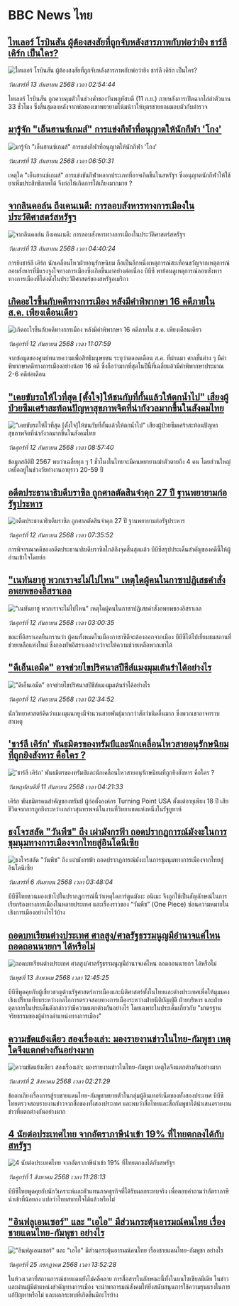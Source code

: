 # BBC News ไทย## [ไทเลอร์ โรบินสัน ผู้ต้องสงสัยที่ถูกจับหลังสารภาพกับพ่อว่ายิง ชาร์ลี เคิร์ก เป็นใคร?](https://www.bbc.com/thai/articles/cgrq2ldpjzpo?at_medium=RSS&at_campaign=rss?at_campaign=githubrss)![ไทเลอร์ โรบินสัน ผู้ต้องสงสัยที่ถูกจับหลังสารภาพกับพ่อว่ายิง ชาร์ลี เคิร์ก เป็นใคร?](https://ichef.bbci.co.uk/ace/ws/240/cpsprodpb/af70/live/a2681d70-9049-11f0-84c8-99de564f0440.png)_วันเสาร์ที่ 13 กันยายน 2568 เวลา 02:54:44_ไทเลอร์ โรบินสัน ถูกควบคุมตัวในช่วงค่ำของวันพฤหัสบดี (11 ก.ย.) ภายหลังการเปิดฉากไล่ล่าตัวนาน 33 ชั่วโมง ซึ่งสิ้นสุดลงหลังจากพ่อของเขาพยายามโน้มน้าวให้บุตรชายยอมมอบตัวกับตำรวจ## [มารู้จัก "เอ็นฮานซ์เกมส์" การแข่งกีฬาที่อนุญาตให้นักกีฬา 'โกง' ](https://www.bbc.com/thai/articles/cx2504z84ndo?at_medium=RSS&at_campaign=rss?at_campaign=githubrss)![มารู้จัก "เอ็นฮานซ์เกมส์" การแข่งกีฬาที่อนุญาตให้นักกีฬา 'โกง' ](https://ichef.bbci.co.uk/ace/ws/240/cpsprodpb/0c14/live/e630d970-8f1d-11f0-8ce3-5fb6152ae494.jpg)_วันเสาร์ที่ 13 กันยายน 2568 เวลา 06:50:31_เหตุใด "เอ็นฮานซ์เกมส์" การแข่งขันกีฬาหลากประเภทที่อาจเกิดขึ้นในสหรัฐฯ ซึ่งอนุญาตนักกีฬาให้ใช้ยาเพิ่มประสิทธิภาพได้ จึงก่อให้เกิดการโต้เถียงมากมาย ?## [จากลินคอล์น ถึงเคนเนดี: การลอบสังหารทางการเมืองในประวัติศาสตร์สหรัฐฯ](https://www.bbc.com/thai/articles/cq65yg5871mo?at_medium=RSS&at_campaign=rss?at_campaign=githubrss)![จากลินคอล์น ถึงเคนเนดี: การลอบสังหารทางการเมืองในประวัติศาสตร์สหรัฐฯ](https://ichef.bbci.co.uk/ace/ws/240/cpsprodpb/df6f/live/96cdc230-8f09-11f0-b069-3732c8608f35.jpg)_วันเสาร์ที่ 13 กันยายน 2568 เวลา 04:40:24_การยิงชาร์ลี เคิร์ก นักเคลื่อนไหวฝ่ายอนุรักษนิยม ถือเป็นอีกหนึ่งเหตุการณ์สะเทือนขวัญจากเหตุการณ์ลอบสังหารที่มีแรงจูงใจทางการเมืองซึ่งเกิดขึ้นมาอย่างต่อเนื่อง บีบีซี พาย้อนดูเหตุการณ์ลอบสังหารทางการเมืองที่โด่งดังในประวัติศาสตร์ของสหรัฐอเมริกา## [เกิดอะไรขึ้นกับคดีทางการเมือง หลังมีคำพิพากษา 16 คดีภายใน ส.ค. เพียงเดือนเดียว](https://www.bbc.com/thai/articles/c864pjwpw3go?at_medium=RSS&at_campaign=rss?at_campaign=githubrss)![เกิดอะไรขึ้นกับคดีทางการเมือง หลังมีคำพิพากษา 16 คดีภายใน ส.ค. เพียงเดือนเดียว](https://ichef.bbci.co.uk/ace/ws/240/cpsprodpb/6ec6/live/b061dc80-8fc8-11f0-84c8-99de564f0440.jpg)_วันศุกร์ที่ 12 กันยายน 2568 เวลา 11:07:59_จากข้อมูลของศูนย์ทนายความเพื่อสิทธิมนุษยชน ระบุว่าตลอดเดือน ส.ค. ที่ผ่านมา ศาลชั้นต่าง ๆ มีคำพิพากษาคดีทางการเมืองอย่างน้อย 16 คดี ซึ่งถือว่ามากที่สุดในปีนี้ที่เฉลี่ยแล้วมีคำพิพากษาประมาณ 2-6 คดีต่อเดือน## ["เคยขับรถให้ไวที่สุด [ตั้งใจ]ให้ชนกับที่กั้นแล้วให้ตกน้ำไป" เสียงผู้ป่วยซึมเศร้าสะท้อนปัญหาสุขภาพจิตที่น่ากังวลมากขึ้นในสังคมไทย](https://www.bbc.com/thai/articles/ce3yl15jgjzo?at_medium=RSS&at_campaign=rss?at_campaign=githubrss)!["เคยขับรถให้ไวที่สุด [ตั้งใจ]ให้ชนกับที่กั้นแล้วให้ตกน้ำไป" เสียงผู้ป่วยซึมเศร้าสะท้อนปัญหาสุขภาพจิตที่น่ากังวลมากขึ้นในสังคมไทย](https://ichef.bbci.co.uk/ace/ws/240/cpsprodpb/e178/live/b6d139f0-8e6d-11f0-b391-6936825093bd.jpg)_วันศุกร์ที่ 12 กันยายน 2568 เวลา 08:57:40_ข้อมูลสถิติปี 2567 พบว่าเฉลี่ยทุก ๆ 1 ชั่วโมงในไทยจะมีคนพยายามฆ่าตัวตายถึง 4 คน โดยส่วนใหญ่เหยื่ออยู่ในช่วงวัยทำงานอายุราว 20-59 ปี## [อดีตประธานาธิบดีบราซิล ถูกศาลตัดสินจำคุก 27 ปี ฐานพยายามก่อรัฐประหาร](https://www.bbc.com/thai/articles/cpvl4zpyve4o?at_medium=RSS&at_campaign=rss?at_campaign=githubrss)![อดีตประธานาธิบดีบราซิล ถูกศาลตัดสินจำคุก 27 ปี ฐานพยายามก่อรัฐประหาร](https://ichef.bbci.co.uk/ace/ws/240/cpsprodpb/2a5d/live/7574a410-88d7-11f0-bc64-75a8a73e1fc2.jpg)_วันศุกร์ที่ 12 กันยายน 2568 เวลา 07:35:52_การพิจารณาคดีของอดีตประธานาธิบดีบราซิลใกล้ถึงจุดสิ้นสุดแล้ว บีบีซีสรุปประเด็นสำคัญของคดีนี้ให้ผู้อ่านเข้าใจโดยย่อ## ["เนทันยาฮู พวกเราจะไม่ไปไหน" เหตุใดผู้คนในกาซาปฏิเสธคำสั่งอพยพของอิสราเอล](https://www.bbc.com/thai/articles/cvg9pvv20g7o?at_medium=RSS&at_campaign=rss?at_campaign=githubrss)!["เนทันยาฮู พวกเราจะไม่ไปไหน" เหตุใดผู้คนในกาซาปฏิเสธคำสั่งอพยพของอิสราเอล](https://ichef.bbci.co.uk/ace/ws/240/cpsprodpb/443d/live/26b1bb00-8e82-11f0-84c8-99de564f0440.jpg)_วันศุกร์ที่ 12 กันยายน 2568 เวลา 03:00:35_ขณะที่อิสราเอลยืนกรานว่า ผู้คนทั้งหมดในเมืองกาซาซิตีจะต้องออกจากเมือง บีบีซีได้ไปเยี่ยมชมสถานที่ช่วยเหลือแห่งใหม่ ซึ่งกองทัพอิสราเอลอ้างว่าจะให้ความช่วยเหลือพวกเขาได้## ["ดีเอ็นเอมืด" อาจช่วยไขปริศนาสปีชีส์แมงมุมเต้นรำได้อย่างไร](https://www.bbc.com/thai/articles/c0jqg8wg5eyo?at_medium=RSS&at_campaign=rss?at_campaign=githubrss)!["ดีเอ็นเอมืด" อาจช่วยไขปริศนาสปีชีส์แมงมุมเต้นรำได้อย่างไร](https://ichef.bbci.co.uk/ace/ws/240/cpsprodpb/2162/live/ae13b230-8ed5-11f0-9cf6-cbf3e73ce2b9.jpg)_วันศุกร์ที่ 12 กันยายน 2568 เวลา 02:34:52_นักวิทยาศาสตร์คิดว่าแมงมุมนกยูงมีจำนวนสายพันธุ์มากกว่าสัตว์ชนิดอื่นมาก ซึ่งพวกเขาอาจทราบสาเหตุ## ['ชาร์ลี เคิร์ก' พันธมิตรของทรัมป์และนักเคลื่อนไหวสายอนุรักษนิยมที่ถูกยิงสังหาร คือใคร ?](https://www.bbc.com/thai/articles/c62z75exzplo?at_medium=RSS&at_campaign=rss?at_campaign=githubrss)!['ชาร์ลี เคิร์ก' พันธมิตรของทรัมป์และนักเคลื่อนไหวสายอนุรักษนิยมที่ถูกยิงสังหาร คือใคร ?](https://ichef.bbci.co.uk/ace/ws/240/cpsprodpb/a345/live/e0e3c660-8e7f-11f0-9cf6-cbf3e73ce2b9.png)_วันพฤหัสบดีที่ 11 กันยายน 2568 เวลา 04:21:33_เคิร์ก พันธมิตรคนสำคัญของทรัมป์ ผู้ก่อตั้งองค์กร Turning Point USA ตั้งแต่อายุเพียง 18 ปี เสียชีวิตจากการถูกยิงระหว่างกล่าวสุนทรพจน์ในงานที่วิทยาเขตแห่งหนึ่งในรัฐยูทาห์## [ธงโจรสลัด "วันพีซ" ถึง เผ่ามังกรฟ้า ถอดปรากฏการณ์มังงะในการชุมนุมทางการเมืองจากไทยสู่อินโดนีเซีย](https://www.bbc.com/thai/articles/cm2123j7vlyo?at_medium=RSS&at_campaign=rss?at_campaign=githubrss)![ธงโจรสลัด "วันพีซ" ถึง เผ่ามังกรฟ้า ถอดปรากฏการณ์มังงะในการชุมนุมทางการเมืองจากไทยสู่อินโดนีเซีย](https://ichef.bbci.co.uk/ace/ws/240/cpsprodpb/5ae3/live/e67034c0-87bc-11f0-84c8-99de564f0440.jpg)_วันเสาร์ที่ 6 กันยายน 2568 เวลา 03:48:04_บีบีซีไทยชวนมองเข้าไปในปรากฏการณ์นี้ว่าเหตุใดการ์ตูนมังงะ อนิเมะ จึงถูกใช้เป็นสัญลักษณ์ในการเรียกร้องทางการเมืองในหลายประเทศ และเรื่องราวของ “วันพีซ” (One Piece)  ซ่อนความหมายในเชิงการเมืองอย่างไรไว้บ้าง## [ถอดบทเรียนต่างประเทศ ศาลสูง/ศาลรัฐธรรมนูญมีอำนาจแค่ไหน ถอดถอนนายกฯ ได้หรือไม่](https://www.bbc.com/thai/articles/c2d02kj6rkdo?at_medium=RSS&at_campaign=rss?at_campaign=githubrss)![ถอดบทเรียนต่างประเทศ ศาลสูง/ศาลรัฐธรรมนูญมีอำนาจแค่ไหน ถอดถอนนายกฯ ได้หรือไม่](https://ichef.bbci.co.uk/ace/ws/240/cpsprodpb/eb0e/live/3394c3e0-6154-11f0-9ac1-7909829e72c5.png)_วันพุธที่ 13 สิงหาคม 2568 เวลา 12:45:25_บีบีซีพูดคุยกับผู้เชี่ยวชาญด้านรัฐศาสตร์การเมืองและนิติศาสตร์ทั้งในไทยและต่างประเทศเพื่อให้มุมมองเชิงเปรียบเทียบระหว่างกลไกการตรวจสอบทางการเมืองระหว่างฝ่ายนิติบัญญัติ ฝ่ายบริหาร และฝ่ายตุลาการในประเด็นดังกล่าวว่ามีความแตกต่างกันอย่างไร โดยเฉพาะในประเด็นเกี่ยวกับ "มาตรฐานจริยธรรมของผู้ดำรงดำแหน่งทางการเมือง"## [ความขัดแย้งเดียว สองเรื่องเล่า: มองรายงานข่าวในไทย-กัมพูชา เหตุใดจึงแตกต่างกันอย่างมาก](https://www.bbc.com/thai/articles/ckgj9nj8q2yo?at_medium=RSS&at_campaign=rss?at_campaign=githubrss)![ความขัดแย้งเดียว สองเรื่องเล่า: มองรายงานข่าวในไทย-กัมพูชา เหตุใดจึงแตกต่างกันอย่างมาก](https://ichef.bbci.co.uk/ace/ws/240/cpsprodpb/c720/live/35ac2d10-6f48-11f0-af20-030418be2ca5.jpg)_วันเสาร์ที่ 2 สิงหาคม 2568 เวลา 02:21:29_ข้อถกเถียงเรื่องการสู้รบชายแดนไทย-กัมพูชาขยายตัวในกลุ่มผู้อินเทอร์เน็ตของทั้งสองประเทศ บีบีซีไทยตรวจสอบรายงานข่าวจากสื่อของทั้งสองประเทศ และพบว่าสื่อไทยและสื่อกัมพูชาได้นำเสนอรายงานข่าวที่แตกต่างกันอย่างมาก## [4 นัยต่อประเทศไทย จากอัตราภาษีนำเข้า 19% ที่ไทยตกลงได้กับสหรัฐฯ](https://www.bbc.com/thai/articles/c93982k10k5o?at_medium=RSS&at_campaign=rss?at_campaign=githubrss)![4 นัยต่อประเทศไทย จากอัตราภาษีนำเข้า 19% ที่ไทยตกลงได้กับสหรัฐฯ](https://ichef.bbci.co.uk/ace/ws/240/cpsprodpb/c593/live/72a04090-6ebb-11f0-af20-030418be2ca5.jpg)_วันศุกร์ที่ 1 สิงหาคม 2568 เวลา 11:28:13_บีบีซีไทยพูดคุยกับนักวิเคราะห์และตัวแทนภาคธุรกิจที่ได้รับผลกระทบจริง เพื่อตอบคำถามว่าอัตราภาษีนำเข้าที่น้อยลง แปลว่าไทยสบายใจได้แล้วหรือไม่## ["อินฟลูเอนเซอร์" และ "เอไอ" มีส่วนกระตุ้นอารมณ์คนไทย เรื่องชายแดนไทย-กัมพูชา อย่างไร](https://www.bbc.com/thai/articles/cj0m0d7gm88o?at_medium=RSS&at_campaign=rss?at_campaign=githubrss)!["อินฟลูเอนเซอร์" และ "เอไอ" มีส่วนกระตุ้นอารมณ์คนไทย เรื่องชายแดนไทย-กัมพูชา อย่างไร](https://ichef.bbci.co.uk/ace/ws/240/cpsprodpb/f22e/live/76f14110-695e-11f0-89ea-4d6f9851f623.jpg)_วันศุกร์ที่ 25 กรกฎาคม 2568 เวลา 13:52:28_ในห้วงเวลาที่สถานการณ์ชายแดนยังไม่คลี่คลาย การสื่อสารในลักษณะนี้ทั้งในบนโซเชียลมีเดีย ในข่าว และผ่านผู้มีตำแหน่งสำคัญทางการเมือง จะนำพาอารมณ์สังคมให้ยิ่งสนับสนุนการใช้ความรุนแรงในการแก้ปัญหาหรือไม่ และผลกระทบที่เกิดขึ้นมีอะไรบ้าง